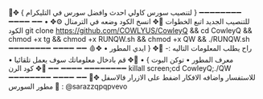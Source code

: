 🦠✥ { لتنصيب سورس كاولي احدث وافضل سورس في التليكرام }
➖➖➖➖➖➖➖➖ ➖➖➖➖ ➖➖
• للتنصيب الجديد اتبع الخطوات
🔦✥ انسخ الكود وضعه في الترمنال
⚙✥ الكود 
git clone https://github.com/COWLYUS/CowleyQ && cd CowleyQ && chmod +x tg && chmod +x RUNQW.sh && chmod +x QW && ./RUNQW.sh
➖➖➖➖➖➖➖➖ ➖➖➖➖ ➖➖
🩸✥ راح يطلب المعلومات التاليه :- 
🏮✥ { ايدي المطور • معرف المطور • توكن البوت } •
🎈✥ قم بادخال معلوماتك سوف يعمل تلقائيا •
➖➖➖➖➖➖➖➖ ➖➖➖➖ ➖➖
🦠✥ كود الرن 
killall screen;cd CowleyQ;./QW
➖➖➖➖➖➖➖➖ ➖➖➖➖ ➖➖
📨✥ للاستفسار واضافه الافكار اضفط على الازرار فالاسفل 🔽
مطور السورس : @sarazzqpqpvevo 